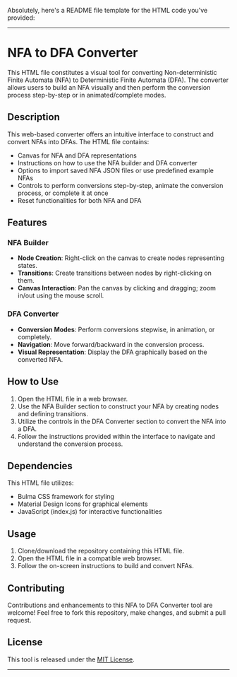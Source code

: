 Absolutely, here's a README file template for the HTML code you've provided:

---

# NFA to DFA Converter

This HTML file constitutes a visual tool for converting Non-deterministic Finite Automata (NFA) to Deterministic Finite Automata (DFA). The converter allows users to build an NFA visually and then perform the conversion process step-by-step or in animated/complete modes.

## Description

This web-based converter offers an intuitive interface to construct and convert NFAs into DFAs. The HTML file contains:

- Canvas for NFA and DFA representations
- Instructions on how to use the NFA builder and DFA converter
- Options to import saved NFA JSON files or use predefined example NFAs
- Controls to perform conversions step-by-step, animate the conversion process, or complete it at once
- Reset functionalities for both NFA and DFA

## Features

### NFA Builder
- **Node Creation**: Right-click on the canvas to create nodes representing states.
- **Transitions**: Create transitions between nodes by right-clicking on them.
- **Canvas Interaction**: Pan the canvas by clicking and dragging; zoom in/out using the mouse scroll.

### DFA Converter
- **Conversion Modes**: Perform conversions stepwise, in animation, or completely.
- **Navigation**: Move forward/backward in the conversion process.
- **Visual Representation**: Display the DFA graphically based on the converted NFA.

## How to Use

1. Open the HTML file in a web browser.
2. Use the NFA Builder section to construct your NFA by creating nodes and defining transitions.
3. Utilize the controls in the DFA Converter section to convert the NFA into a DFA.
4. Follow the instructions provided within the interface to navigate and understand the conversion process.

## Dependencies

This HTML file utilizes:
- Bulma CSS framework for styling
- Material Design Icons for graphical elements
- JavaScript (index.js) for interactive functionalities

## Usage

1. Clone/download the repository containing this HTML file.
2. Open the HTML file in a compatible web browser.
3. Follow the on-screen instructions to build and convert NFAs.

## Contributing

Contributions and enhancements to this NFA to DFA Converter tool are welcome! Feel free to fork this repository, make changes, and submit a pull request.

## License

This tool is released under the [MIT License](link/to/license).

---
